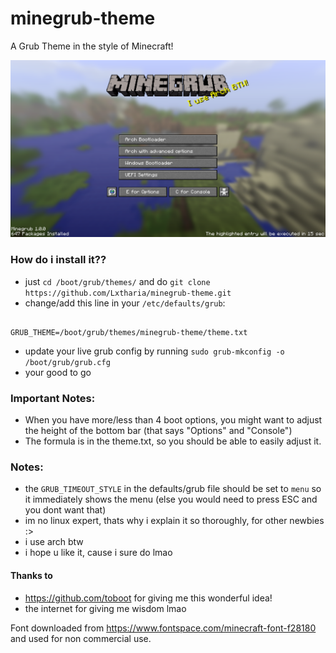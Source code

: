 # minegrub-theme
A Grub Theme in the style of Minecraft!


![Minegrub Preview "Screenshot"](preview_minegrub.png)

### How do i install it??
- just `cd /boot/grub/themes/` and do `git clone https://github.com/Lxtharia/minegrub-theme.git` 
- change/add this line in your `/etc/defaults/grub`:
```![preview_minegrub](https://user-images.githubusercontent.com/87075045/205452695-5eb382d7-fc3a-4e7e-97e7-461a3c036474.png)

GRUB_THEME=/boot/grub/themes/minegrub-theme/theme.txt
```
- update your live grub config by running `sudo grub-mkconfig -o /boot/grub/grub.cfg`
- your good to go

### Important Notes:
- When you have more/less than 4 boot options, you might want to adjust the height of the bottom bar (that says "Options" and "Console")
- The formula is in the theme.txt, so you should be able to easily adjust it.

### Notes:
- the `GRUB_TIMEOUT_STYLE` in the defaults/grub file should be set to `menu` so it immediately shows the menu (else you would need to press ESC and you dont want that)
- im no linux expert, thats why i explain it so thoroughly, for other newbies :>
- i use arch btw
- i hope u like it, cause i sure do lmao

#### Thanks to
- https://github.com/toboot for giving me this wonderful idea!
- the internet for giving me wisdom lmao


Font downloaded from https://www.fontspace.com/minecraft-font-f28180 and used for non commercial use.
